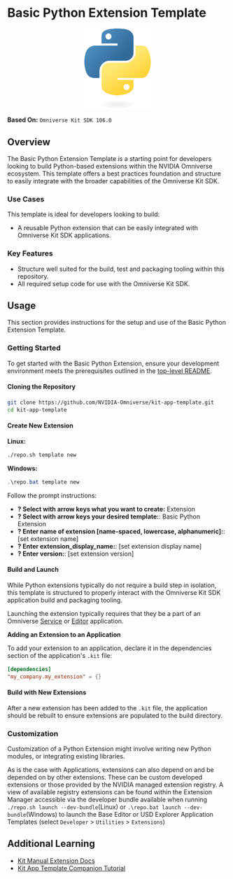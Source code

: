 # Basic Python Extension Template

<p align="center">
  <img src="../../../readme-assets/python-logo-only.png" width="30%" />
</p>

**Based On:** `Omniverse Kit SDK 106.0`

## Overview

The Basic Python Extension Template is a starting point for developers looking to build Python-based extensions within the NVIDIA Omniverse ecosystem. This template offers a best practices foundation and structure to easily integrate with the broader capabilities of the Omniverse Kit SDK.

### Use Cases

This template is ideal for developers looking to build:

- A reusable Python extension that can be easily integrated with Omniverse Kit SDK applications.


### Key Features

- Structure well suited for the build, test and packaging tooling within this repository.
- All required setup code for use with the Omniverse Kit SDK.


## Usage

This section provides instructions for the setup and use of the Basic Python Extension Template.

### Getting Started

To get started with the Basic Python Extension, ensure your development environment meets the prerequisites outlined in the [top-level README](../../../README.md#prerequisites-and-environment-setup).

#### Cloning the Repository

```bash
git clone https://github.com/NVIDIA-Omniverse/kit-app-template.git
cd kit-app-template
```

#### Create New Extension
**Linux:**
```bash
./repo.sh template new
```

**Windows:**
```powershell
.\repo.bat template new
```

Follow the prompt instructions:
- **? Select with arrow keys what you want to create:** Extension
- **? Select with arrow keys your desired template:**: Basic Python Extension
- **? Enter name of extension [name-spaced, lowercase, alphanumeric]:**: [set extension name]
- **? Enter extension_display_name:**: [set extension display name]
- **? Enter version:**: [set extension version]

#### Build and Launch

While Python extensions typically do not require a build step in isolation, this template is structured to properly interact with the Omniverse Kit SDK application build and packaging tooling.

Launching the extension typically requires that they be a part of an Omniverse [Service](../../apps/kit_service/README.md) or [Editor](../../apps/kit_base_editor/README.md) application.

**Adding an Extension to an Application**

To add your extension to an application, declare it in the dependencies section of the application's `.kit` file:

```toml
[dependencies]
"my_company.my_extension" = {}
```

#### Build with New Extensions
After a new extension has been added to the `.kit` file, the application should be rebuilt to ensure extensions are populated to the build directory.

### Customization

Customization of a Python Extension might involve writing new Python modules, or integrating existing libraries.

As is the case with Applications, extensions can also depend on and be depended on by other extensions. These can be custom developed extensions or those provided by the NVIDIA managed extension registry. A view of available registry extensions can be found within the Extension Manager accessible via the developer bundle available when running `./repo.sh launch --dev-bundle`(Linux) or `.\repo.bat launch --dev-bundle`(Windows) to launch the Base Editor or USD Explorer Application Templates (select `Developer` > `Utilities` > `Extensions`)

## Additional Learning
- [Kit Manual Extension Docs](https://docs.omniverse.nvidia.com/kit/docs/kit-manual/latest/guide/extensions_basic.html)
- [Kit App Template Companion Tutorial](https://docs.omniverse.nvidia.com/kit/docs/kit-app-template/latest/docs/intro.html)
